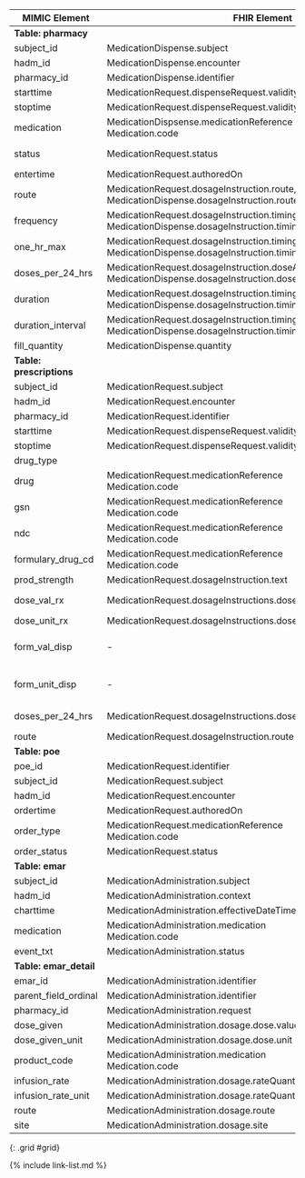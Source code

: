|MIMIC Element         |FHIR Element                                                                                                                   |FHIR Profile                                           |Notes                                                                                                              |
|----------------------|-------------------------------------------------------------------------------------------------------------------------------|-------------------------------------------------------|-------------------------------------------------------------------------------------------------------------------|
|**Table: pharmacy**       |                                                                                                                               |                                                       |                                                                                                                   |
|subject\_id           |MedicationDispense.subject                                                                                                     |[MimicMedicationDispense]                            |made into UUID                                                                                                     |
|hadm\_id              |MedicationDispense.encounter                                                                                                   |[MimicMedicationDispense]                           |made into UUID                                                                                                     |
|pharmacy\_id          |MedicationDispense.identifier                                                                                                  |[MimicMedicationDispense]                          |                                                                                                                   |
|starttime             |MedicationRequest.dispenseRequest.validityPeriod.start                                                                         |[MimicMedicationRequest]                             |                                                                                                                   |
|stoptime              |MedicationRequest.dispenseRequest.validityPeriod.end                                                                           |[MimicMedicationRequest]                             |                                                                                                                   |
|medication            |MedicationDispsense.medicationReference<br>Medication.code                                                                     |[MimicMedicationDispense]<br>[MimicMedication]      |Part of named medication codes                                                                                     |
|status                |MedicationRequest.status                                                                                                       |[MimicMedicationRequest]                          |Found in pharmacy but really about prescription status                                                             |
|entertime             |MedicationRequest.authoredOn                                                                                                   |[MimicMedicationRequest]                            |                                                                                                                   |
|route                 |MedicationRequest.dosageInstruction.route, MedicationDispense.dosageInstruction.route                                          |[MimicMedicationRequest], [MimicMedicationDispense]|                                                                                                                   |
|frequency             |MedicationRequest.dosageInstruction.timing.code, MedicationDispense.dosageInstruction.timing.code                              |[MimicMedicationRequest], [MimicMedicationDispense]|                                                                                                                   |
|one\_hr\_max          |MedicationRequest.dosageInstruction.timing.maxDosePerPeriod, MedicationDispense.dosageInstruction.timing.maxDosePerPeriod      |[MimicMedicationRequest], [MimicMedicationDispense]|                                                                                                                   |
|doses\_per\_24\_hrs   |MedicationRequest.dosageInstruction.doseAndRate.rateQuantity, MedicationDispense.dosageInstruction.doseAndRate.rateQuantity    |[MimicMedicationRequest], [MimicMedicationDispense]|                                                                                                                   |
|duration              |MedicationRequest.dosageInstruction.timing.repeat.duration, MedicationDispense.dosageInstruction.timing.repeat.duration        |[MimicMedicationRequest], [MimicMedicationDispense]|                                                                                                                   |
|duration\_interval    |MedicationRequest.dosageInstruction.timing.repeat.durationUnit, MedicationDispense.dosageInstruction.timing.repeat.durationUnit|[MimicMedicationRequest], [MimicMedicationDispense]|                                                                                                                   |
|fill\_quantity        |MedicationDispense.quantity                                                                                                    |[MimicMedicationDispense]                            |                                                                                                                   |
|**Table: prescriptions** |                                                                                                                               |                                                       |                                                                                                                   |
|subject\_id           |MedicationRequest.subject                                                                                                      |[MimicMedicationRequest]                             |                                                                                                                   |
|hadm\_id              |MedicationRequest.encounter                                                                                                    |[MimicMedicationRequest]                             |                                                                                                                   |
|pharmacy\_id          |MedicationRequest.identifier                                                                                                   |[MimicMedicationRequest]                             |                                                                                                                   |
|starttime             |MedicationRequest.dispenseRequest.validityPeriod.start                                                                         |[MimicMedicationRequest]                             |                                                                                                                   |
|stoptime              |MedicationRequest.dispenseRequest.validityPeriod.end                                                                           |[MimicMedicationRequest]                             |                                                                                                                   |
|drug\_type            |                                                                                                                               |                                                       |used when grouping prescription meds                                                                               |
|drug                  |MedicationRequest.medicationReference<br>Medication.code                                                                       |[MimicMedicationRequest]<br>[MimicMedication]        |Used along with gsn, ndc and formulary\_drug\_cd to make unique medication                                         |
|gsn                   |MedicationRequest.medicationReference<br>Medication.code                                                                       |[MimicMedicationRequest]<br>[MimicMedication]        |                                                                                                                   |
|ndc                   |MedicationRequest.medicationReference<br>Medication.code                                                                       |[MimicMedicationRequest]<br>[MimicMedication]        |                                                                                                                   |
|formulary\_drug\_cd   |MedicationRequest.medicationReference<br>Medication.code                                                                       |[MimicMedicationRequest]<br>[MimicMedication]        |Part of formulary\_drug\_cd's with emar\_detail.product\_code                                                      |
|prod\_strength        |MedicationRequest.dosageInstruction.text                                                                                       |[MimicMedicationRequest]                             |                                                                                                                   |
|dose\_val\_rx         |MedicationRequest.dosageInstructions.doseAndRate.doseQuantity.value                                                            |[MimicMedicationRequest]                             |Non-numeric values in here, so mapping not working right now                                                       |
|dose\_unit\_rx        |MedicationRequest.dosageInstructions.doseAndRate.doseQuantity.unit                                                             |[MimicMedicationRequest]                             |                                                                                                                   |
|form\_val\_disp       |\-                                                                                                                             |\-                                                     |Not used currently but could store a second dosageInstructions.doseAndRate.doseQuantity.value with type='formulary'|
|form\_unit\_disp      |\-                                                                                                                             |\-                                                     |Not used currently but could store a second dosageInstructions.doseAndRate.doseQuantity.value with type='formulary'|
|doses\_per\_24\_hrs   |MedicationRequest.dosageInstructions.doseAndRate.rateQuantity                                                                  |[MimicMedicationRequest]                             |Set the numerator to the doses and denominator to 24 hours                                                         |
|route                 |MedicationRequest.dosageInstruction.route                                                                                      |[MimicMedicationRequest]                             |                                                                                                                   |
|**Table: poe**            |                                                                                                                               |                                                       |                                                                                                                   |
|poe\_id               |MedicationRequest.identifier                                                                                                   |[MimicMedicationRequest]                             |                                                                                                                   |
|subject\_id           |MedicationRequest.subject                                                                                                      |[MimicMedicationRequest]                             |                                                                                                                   |
|hadm\_id              |MedicationRequest.encounter                                                                                                    |[MimicMedicationRequest]                             |                                                                                                                   |
|ordertime             |MedicationRequest.authoredOn                                                                                                   |[MimicMedicationRequest]                             |                                                                                                                   |
|order\_type           |MedicationRequest.medicationReference<br>Medication.code                                                                       |[MimicMedicationRequest]<br>[MimicMedication]        |medication created for IV/TPN events are referenced through poe                                                    |
|order\_status         |MedicationRequest.status                                                                                                       |[MimicMedicationRequest]                             |                                                                                                                   |
|**Table: emar**          |                                                                                                                               |                                                       |                                                                                                                   |
|subject\_id           |MedicationAdministration.subject                                                                                               |[MimicMedicationAdministration]                      |                                                                                                                   |
|hadm\_id              |MedicationAdministration.context                                                                                               |[MimicMedicationAdministration]                      |                                                                                                                   |
|charttime             |MedicationAdministration.effectiveDateTime                                                                                     |[MimicMedicationAdministration]                      |                                                                                                                   |
|medication            |MedicationAdministration.medication<br>Medication.code                                                                         |[MimicMedicationAdministration]<br>[MimicMedication] |Part of the named medication                                                                                       |
|event\_txt            |MedicationAdministration.status                                                                                                |[MimicMedicationAdministration]                      |                                                                                                                   |
|**Table: emar\_detail**   |                                                                                                                               |                                                       |                                                                                                                   |
|emar\_id              |MedicationAdministration.identifier                                                                                            |[MimicMedicationAdministration]                      |Concatenated with parent\_field\_ordinal for id                                                                    |
|parent\_field\_ordinal|MedicationAdministration.identifier                                                                                            |[MimicMedicationAdministration]                      |Concatenated with emar\_id for id                                                                                  |
|pharmacy\_id          |MedicationAdministration.request                                                                                               |[MimicMedicationAdministration]                      |                                                                                                                   |
|dose\_given           |MedicationAdministration.dosage.dose.value                                                                                     |[MimicMedicationAdministration]                      |                                                                                                                   |
|dose\_given\_unit     |MedicationAdministration.dosage.dose.unit                                                                                      |[MimicMedicationAdministration]                      |                                                                                                                   |
|product\_code         |MedicationAdministration.medication<br>Medication.code                                                                         |[MimicMedicationAdministration]<br>[MimicMedication] |Part of the formulary\_drug\_cd medication                                                                         |
|infusion\_rate        |MedicationAdministration.dosage.rateQuantity.value                                                                             |[MimicMedicationAdministration]                      |                                                                                                                   |
|infusion\_rate\_unit  |MedicationAdministration.dosage.rateQuantity.unit                                                                              |[MimicMedicationAdministration]                      |                                                                                                                   |
|route                 |MedicationAdministration.dosage.route                                                                                          |[MimicMedicationAdministration]                      |                                                                                                                   |
|site                  |MedicationAdministration.dosage.site                                                                                           |[MimicMedicationAdministration]                      |                                                                                                                   |
{: .grid #grid}

{% include link-list.md %}
